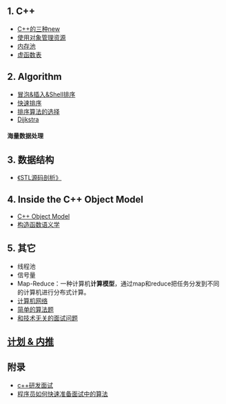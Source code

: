 ## 1. C++

 - [C++的三种new](CPP/New.md)
 - [使用对象管理资源](CPP/SmartPointer.md)
 - [内存池](CPP/MemoryPool.md)
 - [虚函数表](CPP/VirutalTable.md)

## 2. Algorithm

 - [冒泡&插入&Shell排序](insert_swap_sort.md)
 - [快速排序](quick_sort.md)
 - [排序算法的选择](sort_analysis.md)
 - [Dijkstra](dijkstra.md)
 
#### 海量数据处理

## 3. 数据结构
 - [《STL源码剖析》](STL/README.md)

## 4. Inside the C++ Object Model
 - [C++ Object Model](IOM/ObjectModel.md)
 - [构造函数语义学](IOM/Constructor.md)

## 5. 其它
 - 线程池
 - 信号量
 - Map-Reduce：一种计算机**计算模型**，通过map和reduce把任务分发到不同的计算机进行分布式计算。
 - [计算机网络](network.md)
 - [简单的算法题](simple_algorithm.md)
 - [和技术无关的面试问题](question.md)

## [计划 & 内推](work.md)

## 附录
* [c++研发面试](http://blog.csdn.net/Watson2016/article/details/69944537?locationNum=14&fps=1)
* [程序员如何快速准备面试中的算法](http://www.cnblogs.com/scy251147/p/3635010.html)
